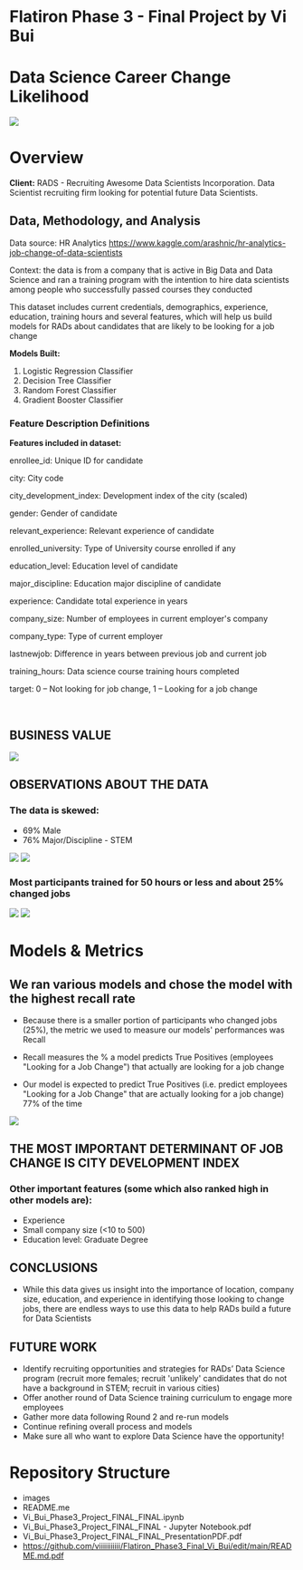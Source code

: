 # Flatiron Phase 3 - Final Project by Vi Bui
# Data Science Career Change Likelihood

<img src='images/Data-Science-Career-Transition.jpeg'>

# Overview

**Client:** RADS - Recruiting Awesome Data Scientists Incorporation. Data Scientist recruiting firm looking for potential future Data Scientists. 

## Data, Methodology, and Analysis <br/> 

Data source: HR Analytics https://www.kaggle.com/arashnic/hr-analytics-job-change-of-data-scientists <br/>

Context: the data is from a company that is active in Big Data and Data Science and ran a training program with the intention to hire data scientists among people who successfully passed courses they conducted

This dataset includes current credentials, demographics, experience, education, training hours and several features, which will help us build models for RADs about candidates that are likely to be looking for a job change 

**Models Built:** 

1. Logistic Regression Classifier
2. Decision Tree Classifier
3. Random Forest Classifier
4. Gradient Booster Classifier

### Feature Description Definitions

**Features included in dataset:**

enrollee_id: Unique ID for candidate

city: City code

city_development_index: Development index of the city (scaled)

gender: Gender of candidate

relevant_experience: Relevant experience of candidate

enrolled_university: Type of University course enrolled if any

education_level: Education level of candidate

major_discipline: Education major discipline of candidate

experience: Candidate total experience in years

company_size: Number of employees in current employer's company

company_type: Type of current employer

lastnewjob: Difference in years between previous job and current job

training_hours: Data science course training hours completed

target: 0 – Not looking for job change, 1 – Looking for a job change

<br>

## BUSINESS VALUE
<img src='images/Business_Value_New.png'>


## OBSERVATIONS ABOUT THE DATA
### The data is skewed: 
- 69% Male
- 76% Major/Discipline - STEM

<img src='images/DS_Gender.png'>

<img src='images/DS_Major.png'>


<br>

### Most participants trained for 50 hours or less and about 25% changed jobs

<img src='images/DS_Training_Hours.png'>

<img src='images/DS_Career_Change.png'>

<br>

# Models & Metrics 
## We ran various models and chose the model with the highest recall rate 

- Because there is a smaller portion of participants who changed jobs (25%), the metric we used to measure our models' performances was Recall 

- Recall measures the % a model predicts True Positives (employees "Looking for a Job Change") that actually are looking for a job change

- Our model is expected to predict True Positives (i.e. predict employees "Looking for a Job Change" that are actually looking for a job change) 77% of the time


<img src='images/Model_Results.png'>

## THE MOST IMPORTANT DETERMINANT OF JOB CHANGE IS CITY DEVELOPMENT INDEX
### Other important features (some which also ranked high in other models are): 
- Experience 
- Small company size (<10 to 500)
- Education level: Graduate Degree


 ## **CONCLUSIONS** 
- While this data gives us insight into the importance of location, company size, education, and experience in identifying those looking to change jobs, there are endless ways to use this data to help RADs build a future for Data Scientists

## **FUTURE WORK**
- Identify recruiting opportunities and strategies for RADs’ Data Science program (recruit more females; recruit 'unlikely' candidates that do not have a background in STEM; recruit in various cities)
- Offer another round of Data Science training curriculum to engage more employees 
- Gather more data following Round 2 and re-run models
- Continue refining overall process and models
- Make sure all who want to explore Data Science have the opportunity! 


# Repository Structure

- images 
- README.me
- Vi_Bui_Phase3_Project_FINAL_FINAL.ipynb
- Vi_Bui_Phase3_Project_FINAL_FINAL - Jupyter Notebook.pdf
- Vi_Bui_Phase3_Project_FINAL_FINAL_PresentationPDF.pdf
- https://github.com/viiiiiiiiiii/Flatiron_Phase3_Final_Vi_Bui/edit/main/README.md.pdf


